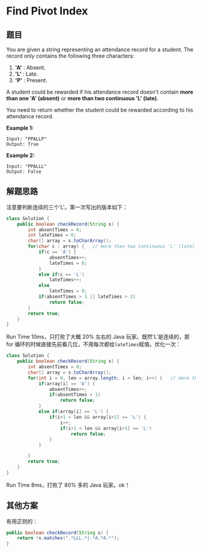 # Find Pivot Index

## 题目

You are given a string representing an attendance record for a student. The record only contains the following three characters:

1. **'A'** : Absent.
2. **'L'** : Late.
3. **'P'** : Present.

A student could be rewarded if his attendance record doesn't contain **more than one 'A' (absent)** or **more than two continuous 'L' (late)**.

You need to return whether the student could be rewarded according to his attendance record.

**Example 1:**

```
Input: "PPALLP"
Output: True
```

**Example 2:**

```
Input: "PPALLL"
Output: False
```

## 解题思路

注意要判断连续的三个'L'。第一次写出的版本如下：

```java
class Solution {
    public boolean checkRecord(String s) {
        int absentTimes = 0;
        int lateTimes = 0;
        char[] array = s.toCharArray();
        for(char c : array) {   // more than two continuous 'L' (late)
            if(c == 'A') {
                absentTimes++;
                lateTimes = 0;
            }
            else if(c == 'L')
                lateTimes++;
            else
                lateTimes = 0;
            if(absentTimes > 1 || lateTimes > 2)
                return false;
        }
        return true;
    }
}
```

Run Time 10ms，只打败了大概 20% 左右的 Java 玩家。既然'L'是连续的，那 for 循环的时候直接先前看几位，不用每次都给`lateTimes`赋值。优化一次：

```java
class Solution {
    public boolean checkRecord(String s) {
        int absentTimes = 0;
        char[] array = s.toCharArray();
        for(int i = 0, len = array.length; i < len; i++) {   // more than two continuous 'L' (late)
            if(array[i] == 'A') {
                absentTimes++;
                if(absentTimes > 1)
                    return false;
            }
            else if(array[i] == 'L') {
                if(i+1 < len && array[i+1] == 'L') {
                    i++;
                    if(i+1 < len && array[i+1] == 'L')
                        return false;
                }
            }

        }
        return true;
    }
}
```

Run Time 8ms，打败了 80% 多的 Java 玩家。ok！

## 其他方案

有用正则的：

```java
public boolean checkRecord(String s) {
    return !s.matches(".*LLL.*|.*A.*A.*");
}
```